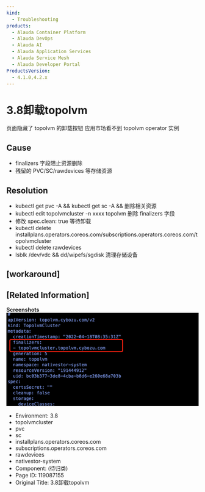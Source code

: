 ```yaml
---
kind:
  - Troubleshooting
products:
  - Alauda Container Platform
  - Alauda DevOps
  - Alauda AI
  - Alauda Application Services
  - Alauda Service Mesh
  - Alauda Developer Portal
ProductsVersion:
  - 4.1.0,4.2.x
---
```

<!-- A type of document that involves encountering a fault, diagnosing it, performing root cause analysis, and providing solutions. -->

# 3.8卸载topolvm

页面隐藏了 topolvm 的卸载按钮 应用市场看不到 topolvm operator 实例

## Cause
- finalizers 字段阻止资源删除
- 残留的 PVC/SC/rawdevices 等存储资源

## Resolution
- kubectl get pvc -A && kubectl get sc -A && 删除相关资源
- kubectl edit topolvmcluster -n xxxx topolvm 删除 finalizers 字段
- 修改 spec.clean: true 等待卸载
- kubectl delete installplans.operators.coreos.com/subscriptions.operators.coreos.com/topolvmcluster
- kubectl delete rawdevices
- lsblk /dev/vdc && dd/wipefs/sgdisk 清理存储设备

## [workaround]

## [Related Information]
**Screenshots**
![](assets/3-8xie-zai-topolvm/image2022-7-1_13-50-43.png)
- Environment: 3.8
- topolvmcluster
- pvc
- sc
- installplans.operators.coreos.com
- subscriptions.operators.coreos.com
- rawdevices
- nativestor-system
- Component: (待归类)
- Page ID: 119087155
- Original Title: 3.8卸载topolvm
